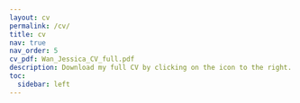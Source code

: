 ```yaml
---
layout: cv
permalink: /cv/
title: cv
nav: true
nav_order: 5
cv_pdf: Wan_Jessica_CV_full.pdf
description: Download my full CV by clicking on the icon to the right.
toc:
  sidebar: left
---
```

